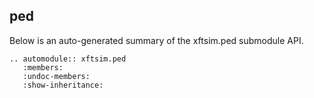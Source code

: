 ## ped

Below is an auto-generated summary of the xftsim.ped submodule API.

```{eval-rst}
.. automodule:: xftsim.ped
   :members:
   :undoc-members:
   :show-inheritance:
```